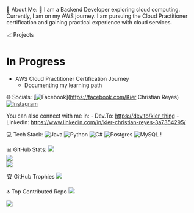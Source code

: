 💫 About Me:
🔭 I am a Backend Developer exploring cloud computing. Currently, I am on my AWS journey. I am pursuing the Cloud Practitioner certification and gaining practical experience with cloud services.

📈 Projects
# In Progress
- AWS Cloud Practitioner Certification Journey
  - Documenting my learning path

🌐 Socials:
[![Facebook](https://img.shields.io/badge/Facebook-%231877F2.svg?logo=Facebook&logoColor=white)](https://facebook.com/Kier Christian Reyes) [![Instagram](https://img.shields.io/badge/Instagram-%23E4405F.svg?logo=Instagram&logoColor=white)](https://instagram.com/im_kierchris) 

You can also connect with me in:
    - Dev.To: https://dev.to/kier_thing
    - LinkedIn: https://www.linkedin.com/in/kier-christian-reyes-3a7354295/

💻 Tech Stack:
![Java](https://img.shields.io/badge/java-%23ED8B00.svg?style=flat&logo=openjdk&logoColor=white) ![Python](https://img.shields.io/badge/python-3670A0?style=flat&logo=python&logoColor=ffdd54) ![C#](https://img.shields.io/badge/c%23-%23239120.svg?style=flat&logo=csharp&logoColor=white) ![Postgres](https://img.shields.io/badge/postgres-%23316192.svg?style=flat&logo=postgresql&logoColor=white) ![MySQL](https://img.shields.io/badge/mysql-4479A1.svg?style=flat&logo=mysql&logoColor=white) !

📊 GitHub Stats:
![](https://github-readme-stats.vercel.app/api?username=KierFR-clean&theme=moltack&hide_border=true&include_all_commits=false&count_private=false)<br/>
![](https://github-readme-streak-stats.herokuapp.com/?user=KierFR-clean&theme=moltack&hide_border=true)<br/>
![](https://github-readme-stats.vercel.app/api/top-langs/?username=KierFR-clean&theme=moltack&hide_border=true&include_all_commits=false&count_private=false&layout=compact)

🏆 GitHub Trophies
![](https://github-profile-trophy.vercel.app/?username=KierFR-clean&theme=moltack&no-frame=false&no-bg=false&margin-w=4)

🔝 Top Contributed Repo
![](https://github-contributor-stats.vercel.app/api?username=KierFR-clean&limit=5&theme=moltack&combine_all_yearly_contributions=true)

[![](https://visitcount.itsvg.in/api?id=KierFR-clean&icon=6&color=7)](https://visitcount.itsvg.in)

